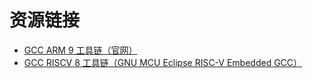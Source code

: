 # 资源链接
- [GCC ARM 9 工具链（官网）](https://developer.arm.com/-/media/Files/downloads/gnu-rm/9-2019q4/gcc-arm-none-eabi-9-2019-q4-major-win32-sha2.exe?revision=ba95cefa-1880-4932-94d4-ebf30ad3f619&la=en&hash=CA3C442615B4FB102CE8B471DF9ED1E057496060)
- [GCC RISCV 8 工具链（GNU MCU Eclipse RISC-V Embedded GCC）](https://github.com/ilg-archived/riscv-none-gcc/releases/download/v8.2.0-2.2-20190521/gnu-mcu-eclipse-riscv-none-gcc-8.2.0-2.2-20190521-0004-win32.zip)
